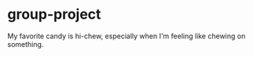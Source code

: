 # group-project

My favorite candy is hi-chew, especially when I'm feeling like chewing on something.